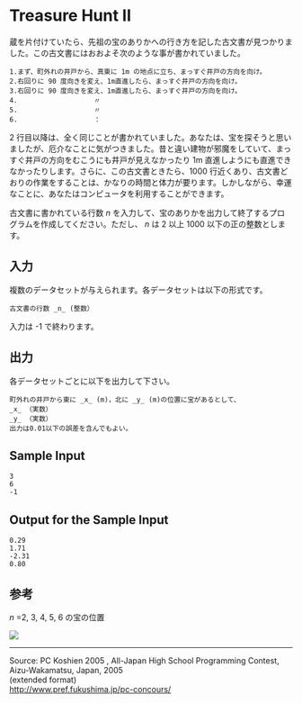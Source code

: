 # Treasure Hunt II

蔵を片付けていたら、先祖の宝のありかへの行き方を記した古文書が見つかりました。この古文書にはおおよそ次のような事が書かれていました。

    1.まず、町外れの井戸から、真東に 1m の地点に立ち、まっすぐ井戸の方向を向け。
    2.右回りに 90 度向きを変え、1m直進したら、まっすぐ井戸の方向を向け。
    3.右回りに 90 度向きを変え、1m直進したら、まっすぐ井戸の方向を向け。
    4.                   〃
    5.                   〃
    6.                   ：

2 行目以降は、全く同じことが書かれていました。あなたは、宝を探そうと思いましたが、厄介なことに気がつきました。昔と違い建物が邪魔をしていて、まっすぐ井戸の方向をむこうにも井戸が見えなかったり 1m 直進しようにも直進できなかったりします。さらに、この古文書ときたら、1000 行近くあり、古文書どおりの作業をすることは、かなりの時間と体力が要ります。しかしながら、幸運なことに、あなたはコンピュータを利用することができます。

古文書に書かれている行数 _n_ を入力して、宝のありかを出力して終了するプログラムを作成してください。ただし、 _n_ は 2 以上 1000 以下の正の整数とします。

## 入力

複数のデータセットが与えられます。各データセットは以下の形式です。

    古文書の行数 _n_ (整数）

入力は -1 で終わります。

## 出力

各データセットごとに以下を出力して下さい。

    町外れの井戸から東に _x_ (m)，北に _y_ (m)の位置に宝があるとして、
    _x_ （実数）
    _y_ （実数）
    出力は0.01以下の誤差を含んでもよい。

## Sample Input

    3
    6
    -1

## Output for the Sample Input

    0.29
    1.71
    -2.31
    0.80

## 参考

_n_ =2, 3, 4, 5, 6 の宝の位置

![][1]

* * *

Source: PC Koshien 2005 , All-Japan High School Programming Contest, Aizu-Wakamatsu, Japan, 2005   
(extended format)   
<http://www.pref.fukushima.jp/pc-concours/>

[1]: IMAGE1/04_1.gif
